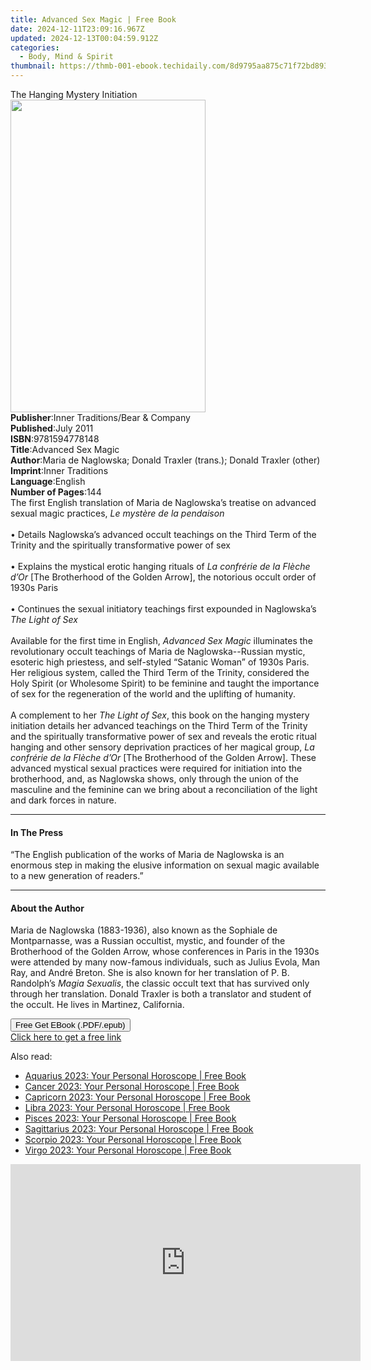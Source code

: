 ```yaml
---
title: Advanced Sex Magic | Free Book
date: 2024-12-11T23:09:16.967Z
updated: 2024-12-13T00:04:59.912Z
categories:
  - Body, Mind & Spirit
thumbnail: https://thmb-001-ebook.techidaily.com/8d9795aa875c71f72bd893344dd02a8ec4b0857d7b235339c0522745701f74ca.jpg
---
```

<main id="book-container">
  <div class="flex flex-col">
    <div class="book-brief flex-1 py-6 px-4 sm:p-6 md:py-10 md:px-8">
      <!-- brief-->
      <div class="book-brief-main">The Hanging Mystery Initiation</div>
    </div>
    <div
      class="book-meta-info flex-1 grid gap-4 col-start-1 col-end-3 row-start-1 sm:mb-6 sm:grid-cols-4 lg:gap-6 lg:col-start-2 lg:row-end-6 lg:row-span-6 lg:mb-0"
    >
      <div
        class="book-meta-info-left place-content-center mt-4 p-4 text-sm leading-6 col-start-2 col-span-2 dark:text-slate-400"
      >
        <img
          class="w-full h-500 object-cover rounded-lg sm:h-255 sm:col-span-2 lg:col-span-full"
          src="https://img-001-ebook.techidaily.com/ff70015410b8e23ebc004b338f414d7131f7878f3bc5852576308a4da27c2ee4.jpg"
          alt=""
          width="312"
          height="500"
        />
      </div>
      <div
        class="book-meta-info-right mt-2 col-start-1 row-start-2 col-span-3 self-center"
      >
        <!-- meta data  -->
        <div class="flex flex-col px-4 md:px-8">
          <div class="flex-1">
            <strong>Publisher</strong>:<span class="px-2"
              >Inner Traditions/Bear &amp; Company</span
            >
          </div>
          <div class="flex-1">
            <strong>Published</strong>:<span class="px-2">July 2011</span>
          </div>
          <div class="flex-1">
            <strong>ISBN</strong>:<span class="px-2">9781594778148</span>
          </div>
          <div class="flex-1">
            <strong>Title</strong>:<span class="px-2">Advanced Sex Magic</span>
          </div>
          <div class="flex-1">
            <strong>Author</strong>:<span class="px-2"
              >Maria de Naglowska; Donald Traxler (trans.); Donald Traxler
              (other)</span
            >
          </div>
          <div class="flex-1">
            <strong>Imprint</strong>:<span class="px-2">Inner Traditions</span>
          </div>
          <div class="flex-1">
            <strong>Language</strong>:<span class="px-2">English</span>
          </div>
          <div class="flex-1">
            <strong>Number of Pages</strong>:<span class="px-2">144</span>
          </div>
        </div>
      </div>
    </div>
    <div class="book-description flex-1 py-6 px-4 sm:p-6 md:py-10 md:px-8">
      <div class="book-description-main">
        <div accordion-content="" id="description">
          The first English translation of Maria de Naglowska’s treatise on
          advanced sexual magic practices, <i>Le mystère de la pendaison</i>
          <br />
          <br />• Details Naglowska’s advanced occult teachings on the Third
          Term of the Trinity and the spiritually transformative power of sex
          <br />
          <br />• Explains the mystical erotic hanging rituals of
          <i>La confrérie de la Flèche d’Or</i> [The Brotherhood of the Golden
          Arrow], the notorious occult order of 1930s Paris <br />
          <br />• Continues the sexual initiatory teachings first expounded in
          Naglowska’s <i>The Light of Sex</i> <br />
          <br />Available for the first time in English,
          <i>Advanced Sex Magic</i> illuminates the revolutionary occult
          teachings of Maria de Naglowska--Russian mystic, esoteric high
          priestess, and self-styled “Satanic Woman” of 1930s Paris. Her
          religious system, called the Third Term of the Trinity, considered the
          Holy Spirit (or Wholesome Spirit) to be feminine and taught the
          importance of sex for the regeneration of the world and the uplifting
          of humanity. <br />
          <br />A complement to her <i>The Light of Sex</i>, this book on the
          hanging mystery initiation details her advanced teachings on the Third
          Term of the Trinity and the spiritually transformative power of sex
          and reveals the erotic ritual hanging and other sensory deprivation
          practices of her magical group,
          <i>La confrérie de la Flèche d’Or</i> [The Brotherhood of the Golden
          Arrow]. These advanced mystical sexual practices were required for
          initiation into the brotherhood, and, as Naglowska shows, only through
          the union of the masculine and the feminine can we bring about a
          reconciliation of the light and dark forces in nature.
        </div>
        <div class="accordion-fader"></div>
      </div>
    </div>
    <div class="book-excerpts flex-1 py-6 px-4 sm:p-6 md:py-10 md:px-8">
      <!-- excerpts-->
      <div class="book-excerpts-main">
        <hr />
        <h4 class="placeholder placeholder-heading">
          <span>In The Press</span>
        </h4>
        <p>
          “The English publication of the works of Maria de Naglowska is an
          enormous step in making the elusive information on sexual magic
          available to a new generation of readers.”
        </p>
      </div>
    </div>
    <div class="book-about-author flex-1 py-6 px-4 sm:p-6 md:py-10 md:px-8">
      <!-- about author-->
      <div class="book-main-author-main">
        <hr />
        <h4 class="placeholder placeholder-heading">
          <span>About the Author</span>
        </h4>
        <p>
          Maria de Naglowska (1883-1936), also known as the Sophiale de
          Montparnasse, was a Russian occultist, mystic, and founder of the
          Brotherhood of the Golden Arrow, whose conferences in Paris in the
          1930s were attended by many now-famous individuals, such as Julius
          Evola, Man Ray, and André Breton. She is also known for her
          translation of P. B. Randolph’s <i>Magia Sexualis</i>, the classic
          occult text that has survived only through her translation. Donald
          Traxler is both a translator and student of the occult. He lives in
          Martinez, California.
        </p>
      </div>
    </div>
    <div class="book-free-get flex-1 py-6 px-4 sm:p-6 md:py-10 md:px-8">
      <button
        id="btn-free-get"
        class="bg-blue-500 hover:bg-blue-700 text-white font-bold py-2 px-4 rounded"
      >
        Free Get EBook (.PDF/.epub)
      </button>
      <div id="countdown-display" class="px-2 text-lg mt-2"></div>
      <a
        id="free-link"
        class="hidden bg-blue-500 hover:bg-blue-700 text-white font-bold py-2 px-4 rounded"
        href="https://www.ebooks.com/en-us/book/95782227/advanced-sex-magic/maria-de-naglowska/"
        target="_blank"
        >Click here to get a free link</a
      >
    </div>
    <script>
      let countdownTime = 0;
      let countdownInterval = null;
      document
        .getElementById('btn-free-get')
        .addEventListener('click', startCountdown);
      function startCountdown() {
        countdownTime = new Date().getTime() + 60000 * 3;
        countdownInterval = setInterval(updateCountdown, 1000);
        document.getElementById('btn-free-get').disabled = true;
        document
          .getElementById('btn-free-get')
          .classList.add('bg-gray-500', 'cursor-not-allowed');
      }
      function updateCountdown() {
        let currentTime = new Date().getTime();
        let timeLeft = countdownTime - currentTime;
        let secondsLeft = Math.floor(timeLeft / 1000);
        document.getElementById('countdown-display').innerHTML =
          `Remaining time: ${secondsLeft} seconds.`;
        if (secondsLeft <= 0) {
          clearInterval(countdownInterval);
          document.getElementById('btn-free-get').classList.add('hidden');
          document.getElementById('free-link').classList.remove('hidden');
          document.getElementById('countdown-display').innerHTML = '';
        }
      }
    </script>
  </div>
</main>

<ins class="adsbygoogle"
      style="display:block"
      data-ad-client="ca-pub-7571918770474297"
      data-ad-slot="8358498916"
      data-ad-format="auto"
      data-full-width-responsive="true"></ins>
    

<span class="atpl-alsoreadstyle">Also read:</span>
<div><ul>
<li><a href="https://novels-ebooks.techidaily.com/210440315-9780008520472-aquarius-2023-your-personal-horoscope/"><u>Aquarius 2023: Your Personal Horoscope | Free Book</u></a></li>
<li><a href="https://novels-ebooks.techidaily.com/210440312-9780008520403-cancer-2023-your-personal-horoscope/"><u>Cancer 2023: Your Personal Horoscope | Free Book</u></a></li>
<li><a href="https://novels-ebooks.techidaily.com/210440318-9780008520465-capricorn-2023-your-personal-horoscope/"><u>Capricorn 2023: Your Personal Horoscope | Free Book</u></a></li>
<li><a href="https://novels-ebooks.techidaily.com/210440316-9780008520434-libra-2023-your-personal-horoscope/"><u>Libra 2023: Your Personal Horoscope | Free Book</u></a></li>
<li><a href="https://novels-ebooks.techidaily.com/210440317-9780008520489-pisces-2023-your-personal-horoscope/"><u>Pisces 2023: Your Personal Horoscope | Free Book</u></a></li>
<li><a href="https://novels-ebooks.techidaily.com/210440319-9780008520458-sagittarius-2023-your-personal-horoscope/"><u>Sagittarius 2023: Your Personal Horoscope | Free Book</u></a></li>
<li><a href="https://novels-ebooks.techidaily.com/210440313-9780008520441-scorpio-2023-your-personal-horoscope/"><u>Scorpio 2023: Your Personal Horoscope | Free Book</u></a></li>
<li><a href="https://novels-ebooks.techidaily.com/210440314-9780008520427-virgo-2023-your-personal-horoscope/"><u>Virgo 2023: Your Personal Horoscope | Free Book</u></a></li>
</ul></div>

<!-- affiliate ads begin -->
<iframe width="560" height="315" src="https://www.youtube.com/embed/UoBCgLTmznE?si=MXXiGsd2qpd_DrzE" title="YouTube video player" frameborder="0" allow="accelerometer; autoplay; clipboard-write; encrypted-media; gyroscope; picture-in-picture; web-share" referrerpolicy="strict-origin-when-cross-origin" allowfullscreen></iframe>
<!-- affiliate ads end -->


